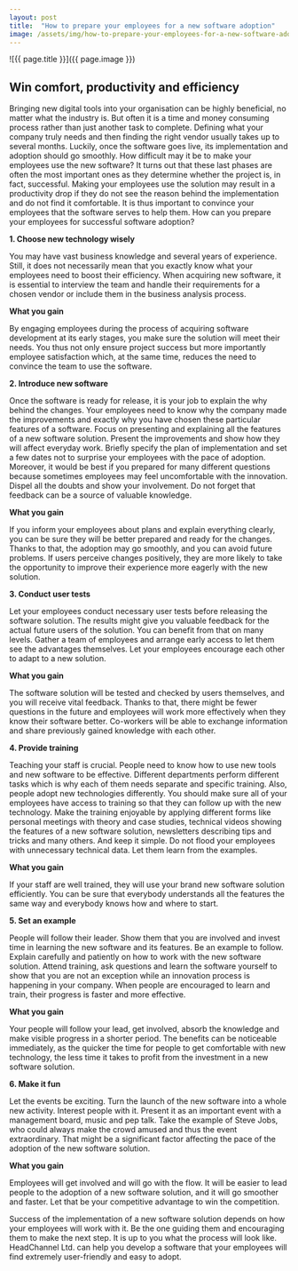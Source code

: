 ```yaml
---
layout: post
title:  "How to prepare your employees for a new software adoption"
image: /assets/img/how-to-prepare-your-employees-for-a-new-software-adoption.jpg
---
```


![{{ page.title }}]({{ page.image }})

## Win comfort, productivity and efficiency
Bringing new digital tools into your organisation can be highly beneficial, no matter what the industry is. But often it is a time and money consuming process rather than just another task to complete. Defining what your company truly needs and then finding the right vendor usually takes up to several months. Luckily, once the software goes live, its implementation and adoption should go smoothly. How difficult may it be to make your employees use the new software? It turns out that these last phases are often the most important ones as they determine whether the project is, in fact, successful. Making your employees use the solution may result in a productivity drop if they do not see the reason behind the implementation and do not find it comfortable. It is thus important to convince your employees that the software serves to help them. How can you prepare your employees for successful software adoption?

**1. Choose new technology wisely**

You may have vast business knowledge and several years of experience. Still, it does not necessarily mean that you exactly know what your employees need to boost their efficiency. When acquiring new software, it is essential to interview the team and handle their requirements for a chosen vendor or include them in the business analysis process.

**What you gain**

By engaging employees during the process of acquiring software development at its early stages, you make sure the solution will meet their needs. You thus not only ensure project success but more importantly employee satisfaction which, at the same time, reduces the need to convince the team to use the software.

**2. Introduce new software**

Once the software is ready for release, it is your job to explain the why behind the changes. Your employees need to know why the company made the improvements and exactly why you have chosen these particular features of a software. Focus on presenting and explaining all the features of a new software solution. Present the improvements and show how they will affect everyday work. Briefly specify the plan of implementation and set a few dates not to surprise your employees with the pace of adoption. Moreover, it would be best if you prepared for many different questions because sometimes employees may feel uncomfortable with the innovation. Dispel all the doubts and show your involvement. Do not forget that feedback can be a source of valuable knowledge.

**What you gain**

If you inform your employees about plans and explain everything clearly, you can be sure they will be better prepared and ready for the changes. Thanks to that, the adoption may go smoothly, and you can avoid future problems. If users perceive changes positively, they are more likely to take the opportunity to improve their experience more eagerly with the new solution.

**3. Conduct user tests**

Let your employees conduct necessary user tests before releasing the software solution. The results might give you valuable feedback for the actual future users of the solution. You can benefit from that on many levels. Gather a team of employees and arrange early access to let them see the advantages themselves. Let your employees encourage each other to adapt to a new solution.

**What you gain**

The software solution will be tested and checked by users themselves, and you will receive vital feedback. Thanks to that, there might be fewer questions in the future and employees will work more effectively when they know their software better. Co-workers will be able to exchange information and share previously gained knowledge with each other.

**4. Provide training**

Teaching your staff is crucial. People need to know how to use new tools and new software to be effective. Different departments perform different tasks which is why each of them needs separate and specific training. Also, people adopt new technologies differently. You should make sure all of your employees have access to training so that they can follow up with the new technology.
Make the training enjoyable by applying different forms like personal meetings with theory and case studies, technical videos showing the features of a new software solution, newsletters describing tips and tricks and many others. And keep it simple. Do not flood your employees with unnecessary technical data. Let them learn from the examples.

**What you gain**

If your staff are well trained, they will use your brand new software solution efficiently. You can be sure that everybody understands all the features the same way and everybody knows how and where to start.

**5. Set an example**

People will follow their leader. Show them that you are involved and invest time in learning the new software and its features. Be an example to follow. Explain carefully and patiently on how to work with the new software solution. Attend training, ask questions and learn the software yourself to show that you are not an exception while an innovation process is happening in your company. When people are encouraged to learn and train, their progress is faster and more effective.  

**What you gain**

Your people will follow your lead, get involved, absorb the knowledge and make visible progress in a shorter period. The benefits can be noticeable immediately, as the quicker the time for people to get comfortable with new technology, the less time it takes to profit from the investment in a new software solution.

**6. Make it fun**

Let the events be exciting. Turn the launch of the new software into a whole new activity. Interest people with it. Present it as an important event with a management board, music and pep talk. Take the example of Steve Jobs, who could always make the crowd amused and thus the event extraordinary. That might be a significant factor affecting the pace of the adoption of the new software solution.

**What you gain**

Employees will get involved and will go with the flow. It will be easier to lead people to the adoption of a new software solution, and it will go smoother and faster. Let that be your competitive advantage to win the competition.



Success of the implementation of a new software solution depends on how your employees will work with it. Be the one guiding them and encouraging them to make the next step. It is up to you what the process will look like. HeadChannel Ltd. can help you develop a software that your employees will find extremely user-friendly and easy to adopt.
